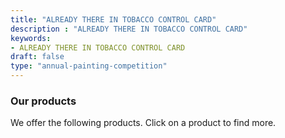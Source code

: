 ```yaml
---
title: "ALREADY THERE IN TOBACCO CONTROL CARD"
description : "ALREADY THERE IN TOBACCO CONTROL CARD" 
keywords:
- ALREADY THERE IN TOBACCO CONTROL CARD 
draft: false
type: "annual-painting-competition"
---
```


### Our products

We offer the following products. Click on a product to find more.